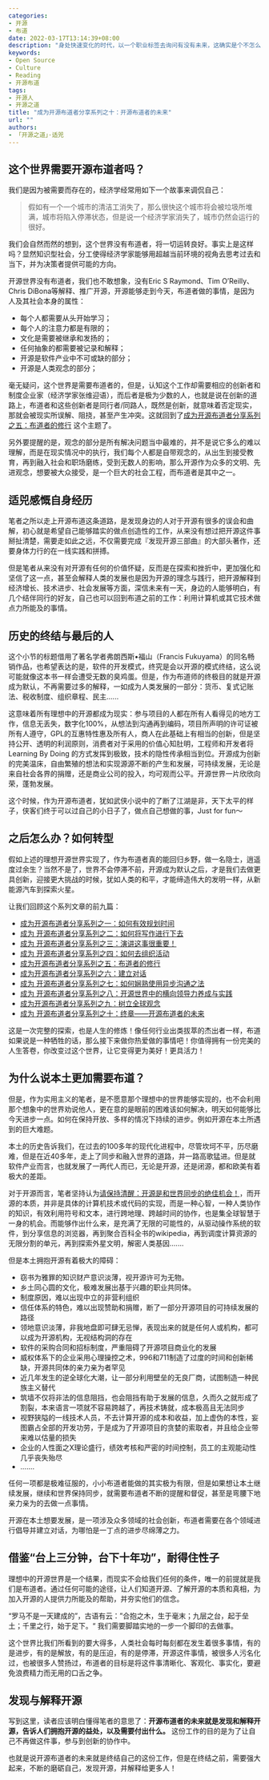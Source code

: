 ```yaml
---
categories:
- 开源
- 布道
date: 2022-03-17T13:14:39+08:00
description: "身处快速变化的时代，以一个职业标签去询问有没有未来，这确实是个不怎么让人受欢迎的话题。前面九篇文章都在讲述如何做好一名开源布道者，那么问题来了：做这件事有前途吗？笔者给出了可能不会让所有人满意的答案。"
keywords:
- Open Source
- Culture
- Reading
- 开源布道
tags:
- 开源人
- 开源之道
title: "成为开源布道者分享系列之十：开源布道者的未来"
url: ""
authors:
- 「开源之道」·适兕
---
```


## 这个世界需要开源布道者吗？

我们是因为被需要而存在的，经济学经常用如下一个故事来调侃自己：

> 假如有一个一个城市的清洁工消失了，那么很快这个城市将会被垃圾所堆满，城市将陷入停滞状态，但是说一个经济学家消失了，城市仍然会运行的很好。

我们会自然而然的想到，这个世界没有布道者，将一切运转良好。事实上是这样吗？显然知识型社会，分工使得经济学家能够用超越当前环境的视角去思考过去和当下，并为决策者提供可能的方向。

开源世界没有布道者，我们也不敢想象，没有Eric S Raymond、Tim O’Reilly、Chris DiBona等解释、推广开源，开源能够走到今天，布道者做的事情，是因为人及其社会本身的属性：

* 每个人都需要从头开始学习；
* 每个人的注意力都是有限的；
* 文化是需要被继承和发扬的；
* 任何抽象的都需要被记录和解释；
* 开源是软件产业中不可或缺的部分；
* 开源是人类观念的部分；

毫无疑问，这个世界是需要布道者的，但是，认知这个工作却需要相应的创新者和制度企业家（经济学家张维迎语），而后者是极为少数的人，也就是说在创新的道路上，布道者和这些创新者是同行者/同路人，既然是创新，就意味着否定现实，那就会被现实所误解、阻挠，甚至产生冲突。这就回到了[成为开源布道者分享系列之五：布道者的修行](/posts/lfapac-evangelist-sharing/advocate-how-to-learning-by-yourself/) 这个主题了。

另外要提醒的是，观念的部分是所有解决问题当中最难的，并不是说它多么的难以理解，而是在现实情况中的执行，我们每个人都是自带观念的，从出生到接受教育，再到融入社会和职场磨练，受到无数人的影响，那么开源作为众多的文明、先进观念，想要被大众接受，是一个巨大的社会工程，而布道者是其中之一。

## 适兕感慨自身经历

笔者之所以走上开源布道这条道路，是发现身边的人对于开源有很多的误会和曲解，初心就是希望自己能够踏实的做点创造性的工作，从来没有想过把开源这件事掰扯清楚，需要走如此之远，不仅需要完成『发现开源三部曲』的大部头著作，还要身体力行的在一线实践和拼搏。

但是笔者从来没有对开源有任何的价值怀疑，反而是在探索和挫折中，更加强化和坚信了这一点，甚至会解释人类的发展也是因为开源的理念与践行，把开源解释到经济增长、技术进步、社会发展等方面，深信未来有一天，身边的人能够明白，有几个结伴同行的好友，自己也可以回到布道之前的工作：利用计算机或其它技术做点力所能及的事情。

## 历史的终结与最后的人

这个小节的标题借用了著名学者弗朗西斯•福山（Francis Fukuyama）的同名畅销作品，也希望表达的是，软件的开发模式，终究是会以开源的模式终结，这么说可能就像这本书一样会遭受无数的臭鸡蛋。但是，作为布道师的终极目的就是开源成为默认，不再需要过多的解释，一如成为人类发展的一部分：货币、复式记账法、税收制度、组织章程、民主......

这意味着所有理想中的开源都成为现实：参与项目的人都在所有人看得见的地方工作，信息无丢失，数字化100%，从想法到沟通再到编码，项目所声明的许可证被所有人遵守，GPL的互惠特性惠及所有人，商人在此基础上有相当的创新，但是坚持公开、透明的利润原则，消费者对于采用的价值心知肚明，工程师和开发者将 Learning By Doing 的方式发挥到极致，技术的隐性传承相当到位。开源成为创新的完美温床，自由繁殖的想法和实现源源不断的产生和发展，可持续发展，无论是来自社会各界的捐赠，还是商业公司的投入，均可观而公平。开源世界一片欣欣向荣，蓬勃发展。

这个时候，作为开源布道者，犹如武侠小说中的了断了江湖是非，天下太平的样子，侠客们终于可以过自己的小日子了，做点自己想做的事，Just for fun～ 

## 之后怎么办？如何转型

假如上述的理想开源世界实现了，作为布道者真的能回归乡野，做一名隐士，逍遥度过余生？当然不是了，世界不会停滞不前，开源成为默认之后，才是我们去做更具创新，迎接更大挑战的时候，犹如人类的和平，才能缔造伟大的发明一样，从新能源汽车到探索火星。

让我们回顾这个系列文章的前九篇：

* [成为开源布道者分享系列之一：如何有效规划时间](/posts/lfapac-evangelist-sharing/how-to-steal-time-from-your-boss/)
* [成为 开源布道者分享系列之二：如何将写作进行下去](/posts/lfapac-evangelist-sharing/how-to-write-article-for-advocate-os/)
* [成为 开源布道者分享系列之三：演讲这事很重要！](/posts/lfapac-evangelist-sharing/why-we-need-speech-all-the-time/)
* [成为 开源布道者分享系列之四：如何去组织活动](/posts/lfapac-evangelist-sharing/we-need-make-event-happening/)
* [成为开源布道者分享系列之五：布道者的修行](/posts/lfapac-evangelist-sharing/advocate-how-to-learning-by-yourself/)
* [成为开源布道者分享系列之六：建立对话](/posts/lfapac-evangelist-sharing/advocate-how-to-build-conversation-with-peer/)
* [成为 开源布道者分享系列之七：如何娴熟使用异步沟通之法](/posts/lfapac-evangelist-sharing/async-in-the-open-source-community/)
* [成为 开源布道者分享系列之八：开源世界中的横向领导力养成与实践](/posts/lfapac-evangelist-sharing/how-to-lead-when-you-are-not-in-charge/)
* [成为开源布道者分享系列之九：树立全球观念](/posts/lfapac-evangelist-sharing/how-to-shape-global-idea-in-os-world/)
* [成为 开源布道者分享系列之十：终章——开源布道者的未来](.)

这是一次完整的探索，也是人生的修炼！像任何行业出类拔萃的杰出者一样，布道如果说是一种牺牲的话，那么接下来做你热爱做的事情吧！你值得拥有一份完美的人生答卷，你改变过这个世界，让它变得更为美好！更具活力！

## 为什么说本土更加需要布道？

但是，作为实用主义的笔者，是不愿意那个理想中的世界能够实现的，也不会利用那个想象中的世界劝说他人，更在意的是眼前的困难该如何解决，明天如何能够比今天进步一点。如何在保持开放、多样的情况下持续的进步。例如开源在本土所遇到的巨大难题。

本土的历史告诉我们，在过去的100多年的现代化进程中，尽管坎坷不平，历尽磨难，但是在近40多年，走上了同步和融入世界的道路，并一路高歌猛进。但是就软件产业而言，也就发展了一两代人而已，无论是开源，还是闭源，都和欧美有着极大的差距。

对于开源而言，笔者坚持认为[请保持清醒：开源是和世界同步的绝佳机会！](posts/the_way_of_open_source/please_calm_down_only_chance_to_sync_world/)，而开源的本质，并非是具体的计算机技术或代码的实现，而是一种心智，一种人类协作的知识，有效利用符号和文本，进行跨地理、跨越时间的协作，也是集全球智慧于一身的机会。而能够作出什么来，是充满了无限的可能性的，从驱动操作系统的软件，到分享信息的浏览器，再到聚合百科全书的wikipedia，再到调度计算资源的无限分割的单元，再到探索外星文明，解密人类基因.......

但是本土拥抱开源有着极大的障碍：

* 窃书为雅罪的知识财产意识淡薄，视开源许可为无物。
* 乡土同心圆的文化，极难发展出基于兴趣的职业共同体。
* 制度原因，难以出现中立的非营利组织
* 信任体系的特色，难以出现赞助和捐赠，断了一部分开源项目的可持续发展的路径
* 领地意识淡薄，非我地盘即可肆无忌惮，表现出来的就是任何人或机构，都可以成为开源机构，无视结构洞的存在
* 软件的采购合同和招标制度，严重阻碍了开源项目商业化的发展
* 威权体系下的企业采用心理操控之术，996和711制造了过度的时间和创新稀缺，开源共同体的亲力亲为者罕见
* 近几年发生的逆全球化大潮，让一部分利用壁垒的无良厂商，试图制造一种民族主义替代
* 筑墙不仅将非法的信息阻挡，也会阻挡有助于发展的信息，久而久之就形成了割裂，本来语言一项就不容易跨越了，再技术铸就，成本极高且无法同步
* 视野狭隘的一线技术人员，不去计算开源的成本和收益，加上虚伪的本性，妄图霸占全部的开发功劳，于是成为了开源项目的贪婪的索取者，并且给企业带来难以估量的损失
* 企业的人性面之X理论盛行，绩效考核和严密的时间控制，员工的主观能动性几乎丧失殆尽
* .......

任何一项都是极难征服的，小小布道者能做的其实极为有限，但是如果想让本土继续发展，继续和世界保持同步，就需要布道者不断的提醒和督促，甚至是弯腰下地亲力亲为的去做一点事情。

开源在本土想要发展，是一项涉及众多领域的社会创新，布道者需要在各个领域进行倡导并建立对话，为哪怕是一丁点的进步尽绵薄之力。

## 借鉴“台上三分钟，台下十年功”，耐得住性子

理想中的开源世界是一个结果，而现实不会给我们任何的条件，唯一的前提就是我们是布道者。通过任何可能的途径，让人们知道开源、了解开源的本质和真相，为加入开源的人提供力所能及的帮助，并夯实他们的信念。

“罗马不是一天建成的”，古语有云：”合抱之木，生于毫末；九层之台，起于垒土；千里之行，始于足下。“ 我们需要脚踏实地的一步一个脚印的去做事。

这个世界比我们所看到的要大得多，人类社会每时每刻都在发生着很多事情，有的是进步，有的是解放，有的是压迫，有的是停滞，开源这件事情，被很多人污名化过，也被很多人赞扬过，布道者的目标是将这件事清晰化、客观化、事实化，要避免浪费精力而无用的口舌之争。

## 发现与解释开源

写到这里，读者应该明白懂得笔者的意思了：**开源布道者的未来就是发现和解释开源，告诉人们拥抱开源的益处，以及需要付出什么。** 这份工作的目的是为了让自己不再做这件事，参与到创新的协作中。

也就是说开源布道者的未来就是终结自己的这份工作，但是在终结之前，需要强大起来，不断的磨砺自己，发现开源，并解释给更多人！

